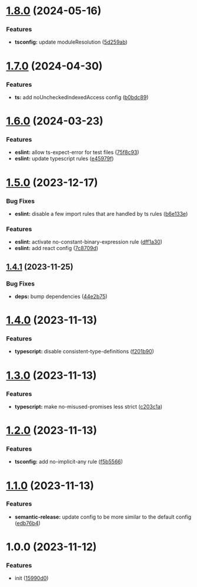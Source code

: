 # [1.8.0](https://github.com/TimoBechtel/style/compare/v1.7.0...v1.8.0) (2024-05-16)


### Features

* **tsconfig:** update moduleResolution ([5d259ab](https://github.com/TimoBechtel/style/commit/5d259abdbd84887e473886145d0abe51a5b480b4))

# [1.7.0](https://github.com/TimoBechtel/style/compare/v1.6.0...v1.7.0) (2024-04-30)


### Features

* **ts:** add noUncheckedIndexedAccess config ([b0bdc89](https://github.com/TimoBechtel/style/commit/b0bdc89a1b9820325d13358ff13050e1221d1fa9))

# [1.6.0](https://github.com/TimoBechtel/style/compare/v1.5.0...v1.6.0) (2024-03-23)


### Features

* **eslint:** allow ts-expect-error for test files ([75f8c93](https://github.com/TimoBechtel/style/commit/75f8c936cbd64dd2ded9b854e32770a7606a35a6))
* **eslint:** update typescript rules ([e45979f](https://github.com/TimoBechtel/style/commit/e45979f569c64d80ee6329d8e97f70b2e3c146ca))

# [1.5.0](https://github.com/TimoBechtel/style/compare/v1.4.1...v1.5.0) (2023-12-17)


### Bug Fixes

* **eslint:** disable a few import rules that are handled by ts rules ([b6e133e](https://github.com/TimoBechtel/style/commit/b6e133ef11f778e132b0e2ae9074cf50dac9d7b1))


### Features

* **eslint:** activate no-constant-binary-expression rule ([dff1a30](https://github.com/TimoBechtel/style/commit/dff1a30f760405fbbd52ab2675fb7ceb1a22cde0))
* **eslint:** add react config ([7c8709d](https://github.com/TimoBechtel/style/commit/7c8709df9c1d4ea354cc8783a616ad414611712e))

## [1.4.1](https://github.com/TimoBechtel/style/compare/v1.4.0...v1.4.1) (2023-11-25)


### Bug Fixes

* **deps:** bump dependencies ([44e2b75](https://github.com/TimoBechtel/style/commit/44e2b7596a98aae1c2c004aea46f4fc88917ec41))

# [1.4.0](https://github.com/TimoBechtel/style/compare/v1.3.0...v1.4.0) (2023-11-13)


### Features

* **typescript:** disable consistent-type-definitions ([f201b90](https://github.com/TimoBechtel/style/commit/f201b90449cc27afe9b8690a00ef5f13628a782d))

# [1.3.0](https://github.com/TimoBechtel/style/compare/v1.2.0...v1.3.0) (2023-11-13)


### Features

* **typescript:** make no-misused-promises less strict ([c203c1a](https://github.com/TimoBechtel/style/commit/c203c1a065a6bad30557758e3a75239760fa1f80))

# [1.2.0](https://github.com/TimoBechtel/style/compare/v1.1.0...v1.2.0) (2023-11-13)


### Features

* **tsconfig:** add no-implicit-any rule ([f5b5566](https://github.com/TimoBechtel/style/commit/f5b55665fae229f4a84d30847ea4b91004596d18))

# [1.1.0](https://github.com/TimoBechtel/style/compare/v1.0.0...v1.1.0) (2023-11-13)


### Features

* **semantic-release:** update config to be more similar to the default config ([edb76b4](https://github.com/TimoBechtel/style/commit/edb76b4cb6d2e39c63c3829149084288886f3e68))

# 1.0.0 (2023-11-12)


### Features

* init ([15990d0](https://github.com/TimoBechtel/style/commit/15990d013e7afdc7eeb1b888fc13564db64e278d))
